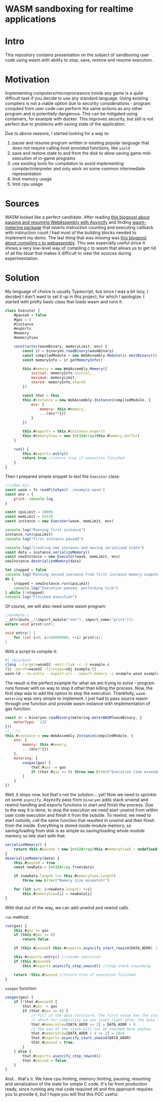 # WASM sandboxing for realtime applications

# Intro

This repository contains presentation on the subject of sandboxing user code using wasm with ability to stop, save, restore and resume execution.

# Motivation

Implementing computers/microprocessors inside any game is a quite difficult task if you decide to use any standard language.
Using existing compilers is not a viable option due to security considerations - program compiled from user code can perform the same actions as any other program and is potentially dangerous.
This can be mitigated using containers, for example with docker. This improves security, but still is not perfect due to problems with saving state of the application.

Due to above reasons, I started looking for a way to:
1. pause and resume program written in existing popular language that does not require calling host-provided functions, like `yield`
2. save and restore state to and from the disk to allow saving game mid-execution of in-game programs
3. use existing tools for compilation to avoid implementing compiler/interpreter and only work on some common intermediate representation
4. limit memory usage
5. limit cpu usage

# Sources

WASM looked like a perfect candidate.
After reading [this blogpost about pausing and resuming WebAssembly with Asyncify](https://kripken.github.io/blog/wasm/2019/07/16/asyncify.html) and finding [wasm-metering package](https://github.com/ewasm/wasm-metering/)
that inserts instruction counting and executing callback with instruction count I had most of the building blocks needed to implement my demo.
The last thing that was missing was [this blogpost about compiling c to webassembly](https://surma.dev/things/c-to-webassembly/).
This was especially useful since it shows a very low-level way of compiling c to wasm that allows us to get rid of all the bloat that makes it difficult to view the sources during experimentation.

# Solution

My language of choice is usually Typescript, but since I was a bit lazy, I decided I don't want to set it up in this project, for which I apologize.
I started with pretty basic class that loads wasm and runs it:
```js
class Executor {
    #paused = false
    #gas = 0
    #instance
    #exports
    #memory
    #memoryView

    constructor(wasmBinary, memoryLimit, env) {
        const ir = binaryen.readBinary(wasmBinary)
        const compiledModule = new WebAssembly.Module(ir.emitBinary())
        const memoryInfo = ir.getMemoryInfo()

        this.#memory = new WebAssembly.Memory({
            initial: memoryInfo.initial,
            maximum: memoryLimit,
            shared: memoryInfo.shared
        })

        const that = this
        this.#instance = new WebAssembly.Instance(compiledModule, {
            env: {
                memory: this.#memory,
                ...(env??{})
            }
        })

        this.#exports = this.#instance.exports
        this.#memoryView = new Int32Array(this.#memory.buffer)
    }

    run() {
        this.#exports.entry()
        return true //return true if execution finished
    }
}
```

Then I prepared simple snippet to test the `Executor` class:
```js
//index.mjs
const wasm = fs.readFileSync('./example.wasm')
const env = {
    print: console.log
}

const cpuLimit = 10000
const memLimit = 65536
const instance = new Executor(wasm, memLimit, env)

console.log("Running first instance")
instance.run(cpuLimit)
console.log("First instance paused")

console.log("Creating new instance and moving serialized state")
const data = instance.serializeMemory()
const newInstance = new Executor(wasm, memLimit, env)
newInstance.deserializeMemory(data)

let stopped = false
console.log("Running second instance from first instance memory snapshot")
do {
    stopped = newInstance.run(cpuLimit)
    console.log("Execution paused, performing tick")
} while (!stopped)
console.log("Finished execution")
```

Of course, we will also need some wasm program:

```c
//example.c
__attribute__((import_module("env"), import_name("print")))
extern void print(int);

void entry() {
    for (int i=0; i<100000000; ++i) print(i);
}
```

With a script to compile it:

```bash
#! /bin/bash
clang --target=wasm32 -emit-llvm -c -S example.c
llc -march=wasm32 -filetype=obj example.ll
wasm-ld --no-entry --export-all --import-memory -o example.wasm example.o
```

The result is the perfect example for what we are trying to solve - program runs forever with no way to stop it other than killing the process.
Now, the first step was to add the option to stop the execution. Thankfully, `wasm-metering` was very simple to implement.
I just had to pass source wasm through one function and provide wasm instance with implementation of gas function.

```js
const ir = binaryen.readBinary(metering.meterWASM(wasmBinary, {
    meterType: `i32`
}))
/*...*/
this.#instance = new WebAssembly.Instance(compiledModule, {
    env: {
        memory: this.#memory,
        ...(env??{})
    },
    metering: {
        usegas(gas) {
            that.#gas -= gas
            if (that.#gas <= 0) throw new Error("Execution time exceeded!")
        }
    }
})
```

Well, it stops now, but that's not the solution... yet!
Now we need to sprinkle on some `asyncify`. Asyncify pass from `binaryen` adds stack unwind and rewind handling and exports functions to start and finish the process.
Due to the way it is done, to stop the execution we need start unwind from within user code execution and finish it from the outside.
To rewind, we need to start outside, call the same function that resulted in unwind and then finish from the inside.
Everything is stored inside module memory, so saving/loading from disk is as simple as saving/loading whole module memory so lets start with that.

```js
serializeMemory() {
    return this.#paused ? new Int32Array(this.#memoryView) : undefined
}
deserializeMemory(data) {
    this.#paused = true
    const newData = Int32Array.from(data)

    if (newData.length !== this.#memoryView.length)
        throw new Error("Memory size mismatch!")

    for (let i=0; i<newData.length; ++i)
        this.#memoryView[i] = newData[i]
}
```

With that out of the way, we can add unwind and rewind calls.

`run` method:

```js
run(gas) {
    this.#gas += gas
    if (this.#gas <= 0)
        return false

    if (this.#paused) this.#exports.asyncify_start_rewind(DATA_ADDR) //start stack rewinding

    this.#exports.entry() //resume execution
    if (this.#paused)
        this.#exports.asyncify_stop_unwind() //stop stack unwinding

    return !this.#paused //return true if execution finished
}
```

`usegas` function:

```js
usegas(gas) {
    if (!that.#paused) {
        that.#gas -= gas
        if (that.#gas <= 0) {
            // Fill in the data structure. The first value has the stack location,
            // which for simplicity we can start right after the data structure itself.
            that.#memoryView[DATA_ADDR >> 2] = DATA_ADDR + 8
            // The end of the stack will not be reached here anyhow.
            that.#memoryView[DATA_ADDR + 4 >> 2] = 1024
            that.#exports.asyncify_start_unwind(DATA_ADDR)
            that.#paused = true;
        }
    } else {
        that.#exports.asyncify_stop_rewind()
        that.#paused = false;
    }
}
```

And... that's it. We have cpu limiting, memory limiting, pausing, resuming and serialization of the state for simple C code.
It's far from production ready, since running any real code required stl and this approach requires you to provide it, but I hope you will find this POC useful.